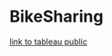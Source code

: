 # BikeSharing


[link to tableau public](https://public.tableau.com/views/CitiBike_Analysis_16630935158400/UserTripsbyGenderbyWeekday?:language=en-US&publish=yes&:display_count=n&:origin=viz_share_link)
